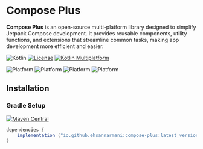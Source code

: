 # Compose Plus

**Compose Plus** is an open-source multi-platform library designed to simplify Jetpack Compose development. It provides reusable components, utility functions, and extensions that streamline common tasks, making app development more efficient and easier.

![Kotlin](https://img.shields.io/badge/Kotlin-2.1.0-orange)
[![License](https://img.shields.io/badge/License-MIT%202.0-blue.svg)](https://www.apache.org/licenses/LICENSE-2.0)
[![Kotlin Multiplatform](https://img.shields.io/badge/Kotlin-Multiplatform-blue)](https://kotlinlang.org/docs/reference/multiplatform.html)

![Platform](https://img.shields.io/badge/Android-3aab58)
![Platform](https://img.shields.io/badge/Desktop-097cd5)
![Platform](https://img.shields.io/badge/IOS-d32408)
![Platform](https://img.shields.io/badge/WasmJS-f7e025)

## Installation

### Gradle Setup

[![Maven Central](https://img.shields.io/maven-central/v/io.github.ehsannarmani/compose-charts?color=4caf50&label=Latest%20Release&v=10)](https://img.shields.io/maven-central/v/ir.ehsannarmani.compose-plus/extensions?logo=kotlin&logoColor=%2325c2a0&label=Latest%20Version&color=%2325c2a0&cacheSeconds=0)

``` groovy hl_lines="2"
dependencies {
    implementation ("io.github.ehsannarmani:compose-plus:latest_version")
}
```
